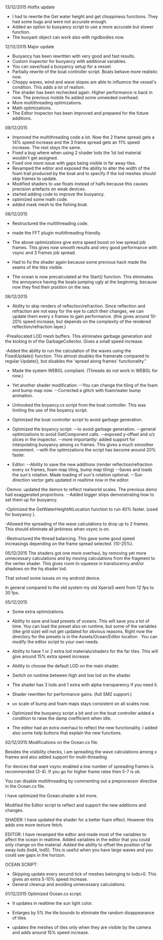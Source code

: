 13/12/2015 Hotfix update

- I had to rewrite the Get water height and get choppiness functions. They had some bugs and were not accurate enough.
- Added an option to buoyancy script to use a more accurate but slower function.
- The buoyant object can work also with rigidbodies now.


12/12/2015 Major update

- Buoyancy has been rewritten with very good and fast results.
- Custom inspector for buoyancy with additional variables.
- You can save/load a buoyancy setup for a vessel.
- Partially rewrite of the boat controller script. Boats behave more realistic now.
- Choppy waves, wind and wave slopes are able to influence the vessel's condition. This adds a lot of realism.
- The shader has been rechecked again. Higher performance is back in now. The previous mobile fix added some unneeded overhead.
- More multithreading optimizations.
- Math optimizations.
- The Editor Inspector has been improved and prepared for the future additions.


09/12/2015

- Improved the multithreading code a lot. Now the 2 frame spread gets a 14% speed increase and the 3 frame spread gets an 11% speed increase. The rest stays the same.
- Fixed a bug where when using 2 shader lods the 1st lod material wouldn't get assigned.
- Fixed one more issue with gaps being visible in far away tiles.
- Revamped the editor and exposed the ability to alter the width of the foam trail produced by the boat and to specify if the lod meshes should skip frames to update.
- Modified shaders to use floats instead of halfs because this causes precision artefacts on weak devices.
- started adding code to improve the buoyancy.
- optimized some math code.
- added mask mesh to the fishing boat.


08/12/2015

 - Restructured the multithreading code.
 - made the FFT plugin multithreading friendly.
 - The above optimizations give extra speed boost on low spread job frames. This gives now smooth results and very good performance with vsync and 3 frames job spread.
 
 - Had to fix the shader again because some previous hack made the seams of the tiles visible.
 
 - The ocean is now precalculated at the Start() function. This eliminates the annoyance having the boats jumping ugly at the beginning, because now they find their position on the sea.
 

06/12/2015

  - Ability to skip renders of reflection/refraction. Since reflection and refraction are not easy for the eye to catch their changes, we can update them every x frames to gain performance.
    (this gives around 10-20% speed increase, but depends on the complexity of the rendered reflection/refraction layer.)
	
  -Preallocated LOD mesh buffers. This eliminates garbage generation and the kicking in of the GarbageCollector. Gives a small speed increase.
  
  -Added the ability to run the calculation of the waves using the FixedUpdate() function. This almost doubles the framerate compared to regular Update(), but disables the 'spread along frames' functionality."
  
  - Made the system WEBGL compliant. (Threads do not work in WEBGL for now.)
  
  - Yet another shader modification:
    --You can change the tiling of the foam and bump map now.
    --Corrected a glitch with foam/water bump animation.
   
  - Unhooked the boyancy.cs script from the boat controller. This was limiting the use of the boyancy script.
 
  - Optimized the boat controller script to avoid garbage generation.
 
  - Optimized the boyancy script:
     --to avoid garbage generation. 
	 --general optimizations to avoid GetComponent calls.
	 --exposed y-offset and x/z slices in the inspector.
	 --more importantly: added support for interpolating buoyancy among xx frames. This gives a much smoother movement.
	 --with the optimizations the script has become around 20% faster.
  
  - Editor:
     --Ability to save the new additions (render reflection/refraction every xx frames, foam map tiling, bump map tiling)
	 --Saves and loads the sun's rotation. Made loading of sun's rotation optional.
	 --Sun direction vector gets updated in realtime now in the editor.
	 
  -Demos: updated the demos to reflect realworld scales. The previous demo had exaggerated proportions.
     --Added bigger ships demonstrating how to set them up for buoyancy.
	 
  -Optimized the GetWaterHeightAtLocation function to run 40% faster. (used for buoyancy	).
	 
  -Allowed the spreading of the wave calculations to drop up to 2 frames. This should eliminate all jerkiness when vsync is on.
  
  -Restructured the thread balancing. This gave some good speed increasings depending on the frame spread selected. (10-25%).
  
  
  

05/12/2015
The shaders got one more overhaul, by removing yet more unnecessary calculations and by moving calculations from the fragment to the vertex shader.
This gives room to squeeze in translucency and/or shadows on the hq shader lod.

That solved some issues on my android device.

In general compared to the old system my old XperiaS went from 12 fps to 30 fps.





05/12/2015
- Some extra optimizations.

- Ability to save and load presets of oceans. This will save you a lot of time.
You can load the preset also on runtime, but some of the variables (like grid size) will not get updated for obvious reasons. Right now the directory for the presets is in the Assets/Ocean/Editor location
. You can modify the editor script to your own needs.

- Ability to have 1 or 2 extra lod materials/shaders for the far tiles. This will give around 15% extra speed increase.

- Ability to choose the default LOD on the main shader.

- Switch on runtime between high and low lod on the shader.

- The shader has 3 lods and 1 extra with alpha transparency if you need it.

- Shader rewritten for performance gains. (full SM2 support.)

- uv scale of bump and foam maps stays consistent on all scales now.

- Optimized the buoyancy script a bit and on the boat controller added a condition to raise the damp coefficient when idle.

- The editor had an extra overhaul to reflect the new functionality. I added also some help buttons that explain the new functions.




02/12/2015
Modifications on the Ocean.cs file.

Besides the visibility checks, i am spreading the wave calculations among x frames and also added support for multi-threading.

For devices that want vsync enabled a low number of spreading frames is recommended (3-4).
If you go for higher frame rates then 5-7 is ok.

You can disable multithreading by commenting out a preprocessor directive in the Ocean.cs file.

I have optimized the Ocean.shader a bit more.

Modified the Editor script to reflect and support the new additions and changes.

SHADER:
I have updated the shader for a better foam effect. However this adds one more texture fetch.

EDITOR:
I have revamped the editor and made most of the variables to affect the ocean in realtime.
Added variables in the editor that you could only change on the material.
Added the ability to offset the position of far away lods (lod4, lod5). This is useful when you have large waves and you could see gaps in the horizon.

OCEAN SCRIPT:

- Skipping update every second tick of meshes belonging to lods>0. This gives an extra 5-10% speed increase.
- General cleanup and avoiding unnecessary calculations.




01/12/2015
Optimized Ocean.cs script.

- It updates in realtime the sun light color.

- Enlarges by 5% the tile bounds to eliminate the random disappearance of tiles.

- updates the meshes of tiles only when they are visible by the camera and adds around 15% speed increase. 

